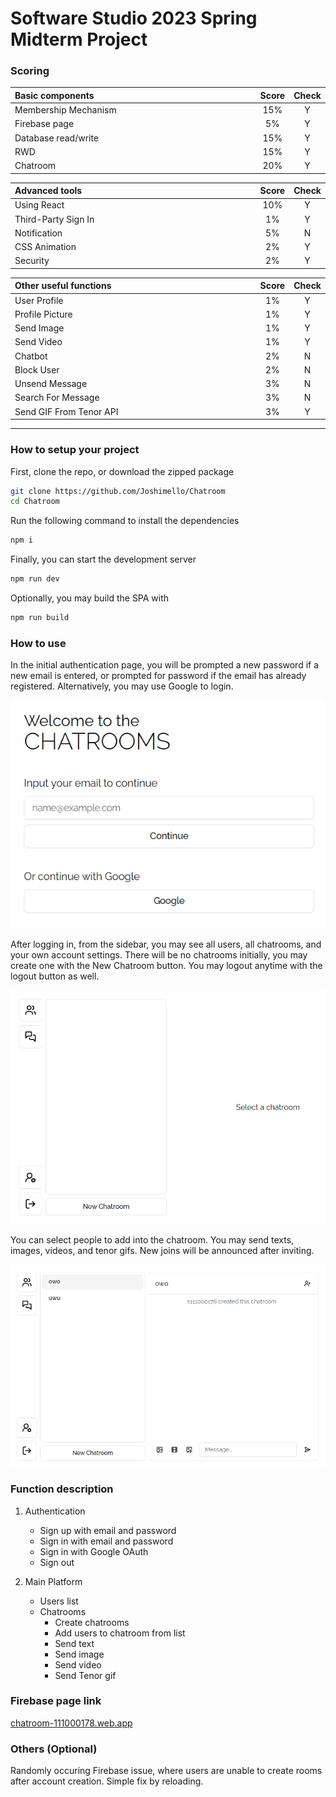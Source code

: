 # Software Studio 2023 Spring Midterm Project

### Scoring

| **Basic components**                             | **Score** | **Check** |
| :----------------------------------------------- | :-------: | :-------: |
| Membership Mechanism                             | 15%       | Y         |
| Firebase page                                    | 5%        | Y         |
| Database read/write                              | 15%       | Y         |
| RWD                                              | 15%       | Y         |
| Chatroom                                         | 20%       | Y         |

| **Advanced tools**                               | **Score** | **Check** |
| :----------------------------------------------- | :-------: | :-------: |
| Using React                                      | 10%       | Y         |
| Third-Party Sign In                              | 1%        | Y         |
| Notification                                     | 5%        | N         |
| CSS Animation                                    | 2%        | Y         |
| Security                                         | 2%        | Y         |

| **Other useful functions**                       | **Score** | **Check** |
| :----------------------------------------------- | :-------: | :-------: |
| User Profile                                     | 1%        | Y         |
| Profile Picture                                  | 1%        | Y         |
| Send Image                                       | 1%        | Y         |
| Send Video                                       | 1%        | Y         |
| Chatbot                                          | 2%        | N         |
| Block User                                       | 2%        | N         |
| Unsend Message                                   | 3%        | N         |
| Search For Message                               | 3%        | N         |
| Send GIF From Tenor API                          | 3%        | Y         |


---

### How to setup your project

First, clone the repo, or download the zipped package

```bash
git clone https://github.com/Joshimello/Chatroom
cd Chatroom
```

Run the following command to install the dependencies

```bash
npm i
```

Finally, you can start the development server

```bash
npm run dev
```

Optionally, you may build the SPA with

```bash
npm run build
```

### How to use 

In the initial authentication page, you will be prompted a new password if a new email is entered, or prompted for password if the email has already registered. Alternatively, you may use Google to login.

![alt text](image.png)

After logging in, from the sidebar, you may see all users, all chatrooms, and your own account settings. There will be no chatrooms initially, you may create one with the New Chatroom button. You may logout anytime with the logout button as well.

![alt text](image-1.png)

You can select people to add into the chatroom. You may send texts, images, videos, and tenor gifs.
New joins will be announced after inviting.

![alt text](image-2.png)

### Function description

1. Authentication
    - Sign up with email and password
    - Sign in with email and password
    - Sign in with Google OAuth
    - Sign out

2. Main Platform
    - Users list
    - Chatrooms
        - Create chatrooms
        - Add users to chatroom from list
        - Send text
        - Send image
        - Send video
        - Send Tenor gif

### Firebase page link

[chatroom-111000178.web.app](https://chatroom-111000178.web.app)

### Others (Optional)

Randomly occuring Firebase issue, where users are unable to create rooms after account creation. Simple fix by reloading.

<style>
table th{
    width: 100%;
}
</style>